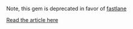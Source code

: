Note, this gem is deprecated in favor of [fastlane](https://fastlane.tools)

[Read the article here](https://medium.com/@patdesantis/21dfde43b9c0)
